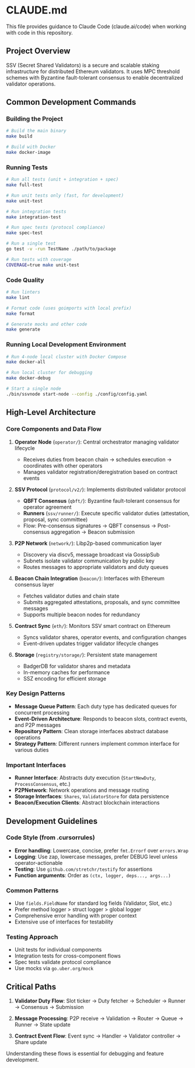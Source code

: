 # CLAUDE.md


This file provides guidance to Claude Code (claude.ai/code) when working with code in this repository.

## Project Overview

SSV (Secret Shared Validators) is a secure and scalable staking infrastructure for distributed Ethereum validators. It uses MPC threshold schemes with Byzantine fault-tolerant consensus to enable decentralized validator operations.

## Common Development Commands

### Building the Project
```bash
# Build the main binary
make build

# Build with Docker
make docker-image
```

### Running Tests
```bash
# Run all tests (unit + integration + spec)
make full-test

# Run unit tests only (fast, for development)
make unit-test

# Run integration tests
make integration-test

# Run spec tests (protocol compliance)
make spec-test

# Run a single test
go test -v -run TestName ./path/to/package

# Run tests with coverage
COVERAGE=true make unit-test
```

### Code Quality
```bash
# Run linters
make lint

# Format code (uses goimports with local prefix)
make format

# Generate mocks and other code
make generate
```

### Running Local Development Environment
```bash
# Run 4-node local cluster with Docker Compose
make docker-all

# Run local cluster for debugging
make docker-debug

# Start a single node
./bin/ssvnode start-node --config ./config/config.yaml
```

## High-Level Architecture

### Core Components and Data Flow

1. **Operator Node** (`operator/`): Central orchestrator managing validator lifecycle
    - Receives duties from beacon chain → schedules execution → coordinates with other operators
    - Manages validator registration/deregistration based on contract events

2. **SSV Protocol** (`protocol/v2/`): Implements distributed validator protocol
    - **QBFT Consensus** (`qbft/`): Byzantine fault-tolerant consensus for operator agreement
    - **Runners** (`ssv/runner/`): Execute specific validator duties (attestation, proposal, sync committee)
    - Flow: Pre-consensus signatures → QBFT consensus → Post-consensus aggregation → Beacon submission

3. **P2P Network** (`network/`): Libp2p-based communication layer
    - Discovery via discv5, message broadcast via GossipSub
    - Subnets isolate validator communication by public key
    - Routes messages to appropriate validators and duty queues

4. **Beacon Chain Integration** (`beacon/`): Interfaces with Ethereum consensus layer
    - Fetches validator duties and chain state
    - Submits aggregated attestations, proposals, and sync committee messages
    - Supports multiple beacon nodes for redundancy

5. **Contract Sync** (`eth/`): Monitors SSV smart contract on Ethereum
    - Syncs validator shares, operator events, and configuration changes
    - Event-driven updates trigger validator lifecycle changes

6. **Storage** (`registry/storage/`): Persistent state management
    - BadgerDB for validator shares and metadata
    - In-memory caches for performance
    - SSZ encoding for efficient storage

### Key Design Patterns

- **Message Queue Pattern**: Each duty type has dedicated queues for concurrent processing
- **Event-Driven Architecture**: Responds to beacon slots, contract events, and P2P messages
- **Repository Pattern**: Clean storage interfaces abstract database operations
- **Strategy Pattern**: Different runners implement common interface for various duties

### Important Interfaces

- **Runner Interface**: Abstracts duty execution (`StartNewDuty`, `ProcessConsensus`, etc.)
- **P2PNetwork**: Network operations and message routing
- **Storage Interfaces**: `Shares`, `ValidatorStore` for data persistence
- **Beacon/Execution Clients**: Abstract blockchain interactions

## Development Guidelines

### Code Style (from .cursorrules)
- **Error handling**: Lowercase, concise, prefer `fmt.Errorf` over `errors.Wrap`
- **Logging**: Use zap, lowercase messages, prefer DEBUG level unless operator-actionable
- **Testing**: Use `github.com/stretchr/testify` for assertions
- **Function arguments**: Order as `(ctx, logger, deps..., args...)`

### Common Patterns
- Use `fields.FieldName` for standard log fields (Validator, Slot, etc.)
- Prefer method logger > struct logger > global logger
- Comprehensive error handling with proper context
- Extensive use of interfaces for testability

### Testing Approach
- Unit tests for individual components
- Integration tests for cross-component flows
- Spec tests validate protocol compliance
- Use mocks via `go.uber.org/mock`

## Critical Paths

1. **Validator Duty Flow**:
   Slot ticker → Duty fetcher → Scheduler → Runner → Consensus → Submission

2. **Message Processing**:
   P2P receive → Validation → Router → Queue → Runner → State update

3. **Contract Event Flow**:
   Event sync → Handler → Validator controller → Share update

Understanding these flows is essential for debugging and feature development.
